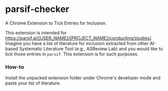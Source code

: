# parsif-checker
A Chrome Extension to Tick Entries for Inclusion. 

This extension is intended for https://parsif.al/[USER_NAME]/[PROJECT_NAME]/conducting/studies/. Imagine you have a list of  literature for inclusion extracted from other AI-based Systematic Literature Tool (e.g., ASReview Lab) and you would like to tick those entries in `parsif`. This extension is for such purposes. 



### How-to

Install the unpacked extension folder under Chrome's developer mode and paste your list of literature. 



